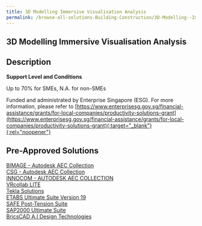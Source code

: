 ```yaml
---
title: 3D Modelling Immersive Visualisation Analysis
permalink: /browse-all-solutions-Building-Construction/3D-Modelling--Immersive-Visualisation-Analysis
---
```


## 3D Modelling Immersive Visualisation Analysis
## Description

**Support Level and Conditions**

Up to 70% for SMEs, N.A. for non-SMEs

Funded and administrated by Enterprise Singapore (ESG). For more information, please refer to
[https://www.enterprisesg.gov.sg/financial-assistance/grants/for-local-companies/productivity-solutions-grant](https://www.enterprisesg.gov.sg/financial-assistance/grants/for-local-companies/productivity-solutions-grant){:target="_blank"}{:rel="noopener"}

## Pre-Approved Solutions

<a href='/productivity-solutions-grant/solutionrepo/solution1211' target='_blank'>BIMAGE - Autodesk AEC Collection</a><br>
<a href='/productivity-solutions-grant/solutionrepo/solution1216' target='_blank'>CSG - Autodesk AEC Collection</a><br>
<a href='/productivity-solutions-grant/solutionrepo/solution1218' target='_blank'>INNOCOM - AUTODESK AEC COLLECTION</a><br>
<a href='/productivity-solutions-grant/solutionrepo/solution1220' target='_blank'>VRcollab LITE</a><br>
<a href='/productivity-solutions-grant/solutionrepo/solution1535' target='_blank'>Tekla Solutions</a><br>
<a href='/productivity-solutions-grant/solutionrepo/solution2402' target='_blank'>ETABS Ultimate Suite Version 19</a><br>
<a href='/productivity-solutions-grant/solutionrepo/solution2457' target='_blank'>SAFE Post-Tension Suite</a><br>
<a href='/productivity-solutions-grant/solutionrepo/solution2479' target='_blank'>SAP2000 Ultimate Suite</a><br>
<a href='/productivity-solutions-grant/solutionrepo/solution2730' target='_blank'>BricsCAD A.I Design Technologies</a><br>
